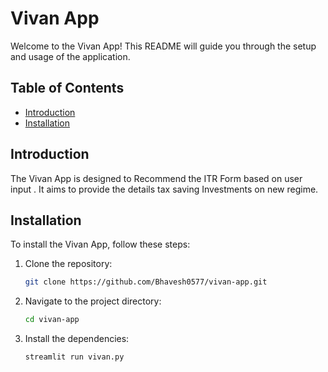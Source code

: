 # Vivan App

Welcome to the Vivan App! This README will guide you through the setup and usage of the application.

## Table of Contents
- [Introduction](#introduction)
- [Installation](#installation)


## Introduction
The Vivan App is designed to Recommend the ITR Form based on user input . It aims to provide the details tax saving Investments on new regime.



## Installation
To install the Vivan App, follow these steps:

1. Clone the repository:
    ```bash
    git clone https://github.com/Bhavesh0577/vivan-app.git
    ```
2. Navigate to the project directory:
    ```bash
    cd vivan-app
    ```
3. Install the dependencies:
    ```bash
    streamlit run vivan.py
    ```




